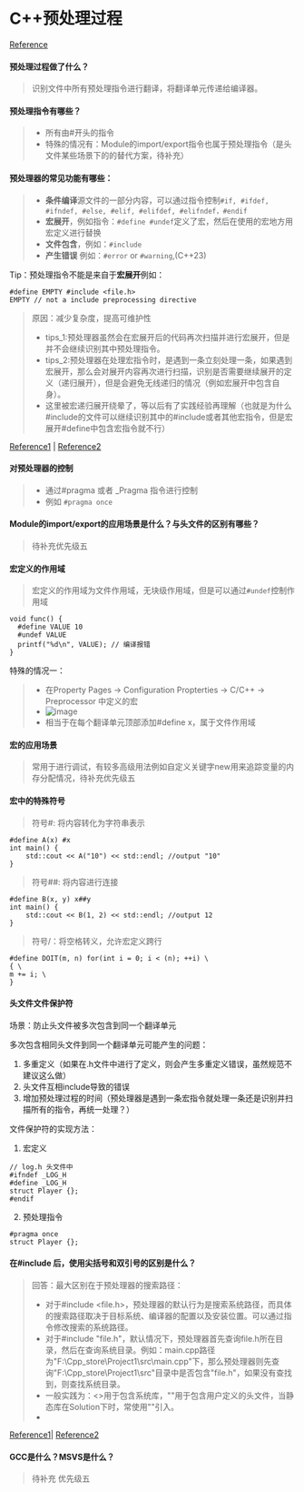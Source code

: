 # C++预处理过程

[Reference](https://en.cppreference.com/w/cpp/preprocessor)

#### 预处理过程做了什么？
> 识别文件中所有预处理指令进行翻译，将翻译单元传递给编译器。

#### 预处理指令有哪些？
> - 所有由#开头的指令
> - 特殊的情况有：Module的import/export指令也属于预处理指令（是头文件某些场景下的的替代方案，待补充）

#### 预处理器的常见功能有哪些：
> - **条件编译**源文件的一部分内容，可以通过指令控制```#if, #ifdef, #ifndef, #else, #elif, #elifdef, #elifndef，#endif``` 
> - **宏展开**，例如指令：```#define #undef```定义了宏，然后在使用的宏地方用宏定义进行替换
> - **文件包含**，例如：```#include```
> - **产生错误** 例如：```#error``` or ```#warning```,(C++23)

Tip：预处理指令不能是来自于**宏展开**例如：
```
#define EMPTY #include <file.h> 
EMPTY // not a include preprocessing directive
```
> 原因：减少复杂度，提高可维护性
> - tips_1:预处理器虽然会在宏展开后的代码再次扫描并进行宏展开，但是并不会继续识别其中预处理指令。
> - tips_2:预处理器在处理宏指令时，是遇到一条立刻处理一条，如果遇到宏展开，那么会对展开内容再次进行扫描，识别是否需要继续展开的定义（递归展开），但是会避免无线递归的情况（例如宏展开中包含自身）。
> - 这里被宏递归展开绕晕了，等以后有了实践经验再理解（也就是为什么#include的文件可以继续识别其中的#include或者其他宏指令，但是宏展开#define中包含宏指令就不行）

[Reference1](https://port70.net/~nsz/c/c11/n1570.html#6.10.3.4p3) | [Reference2](https://gcc.gnu.org/onlinedocs/cpp/The-preprocessing-language.html?utm_source=chatgpt.com)


#### 对预处理器的控制
> - 通过#pragma 或者 _Pragma 指令进行控制
> - 例如 ```#pragma once```

#### Module的import/export的应用场景是什么？与头文件的区别有哪些？

> 待补充优先级五

#### 宏定义的作用域

> 宏定义的作用域为文件作用域，无块级作用域，但是可以通过```#undef```控制作用域
```
void func() {
  #define VALUE 10
  #undef VALUE
  printf("%d\n", VALUE); // 编译报错
}
```
特殊的情况一：
> - 在Property Pages -> Configuration Propterties -> C/C++ -> Preprocessor 中定义的宏
> - ![image](https://github.com/user-attachments/assets/0e3e71ea-6d67-43ca-ba03-53eba34c32ff)
> - 相当于在每个翻译单元顶部添加#define x，属于文件作用域

#### 宏的应用场景

> 常用于进行调试，有较多高级用法例如自定义关键字new用来追踪变量的内存分配情况，待补充优先级五

#### 宏中的特殊符号
> 符号#: 将内容转化为字符串表示
```
#define A(x) #x
int main() {
    std::cout << A("10") << std::endl; //output "10"
}
```
> 符号##: 将内容进行连接
```
#define B(x, y) x##y
int main() {
    std::cout << B(1, 2) << std::endl; //output 12
}
```
> 符号/：将空格转义，允许宏定义跨行
```
#define DOIT(m, n) for(int i = 0; i < (n); ++i) \
{ \
m += i; \
}
```

#### 头文件文件保护符

场景：防止头文件被多次包含到同一个翻译单元

多次包含相同头文件到同一个翻译单元可能产生的问题：
1. 多重定义（如果在.h文件中进行了定义，则会产生多重定义错误，虽然规范不建议这么做）
2. 头文件互相include导致的错误
3. 增加预处理过程的时间（预处理器是遇到一条宏指令就处理一条还是识别并扫描所有的指令，再统一处理？）

文件保护符的实现方法：
1. 宏定义
```
// log.h 头文件中
#ifndef _LOG_H
#define _LOG_H
struct Player {};
#endif
```

2. 预处理指令
```
#pragma once
struct Player {};
```

#### 在#include 后，使用尖括号和双引号的区别是什么？

> 回答：最大区别在于预处理器的搜索路径：
> - 对于#include <file.h>，预处理器的默认行为是搜索系统路径，而具体的搜索路径取决于目标系统、编译器的配置以及安装位置。可以通过指令修改搜索的系统路径。
> - 对于#include "file.h"，默认情况下，预处理器首先查询file.h所在目录，然后在查询系统目录。例如：main.cpp路径为"F:\Cpp_store\Project1\src\main.cpp"下，那么预处理器则先查询"F:\Cpp_store\Project1\src\"目录中是否包含"file.h"，如果没有查找到，则查找系统目录。
> - 一般实践为：<>用于包含系统库，""用于包含用户定义的头文件，当静态库在Solution下时，常使用""引入。
> - 

[Reference1](https://gcc.gnu.org/onlinedocs/cpp/Search-Path.html)|
[Reference2](https://stackoverflow.com/questions/21593/what-is-the-difference-between-include-filename-and-include-filename)

#### GCC是什么？MSVS是什么？

> 待补充 优先级五
